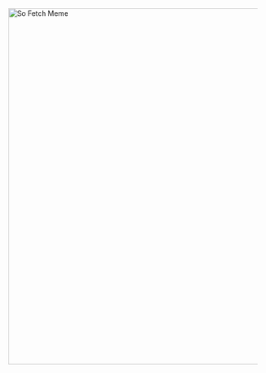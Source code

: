 <img width="1280" height="720" alt="So Fetch Meme" src="https://github.com/user-attachments/assets/5a1968a0-d72a-42a3-8fb3-8a1de9b467c1" />
